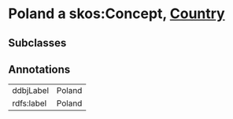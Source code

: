 # Poland a skos:Concept, [Country](/0.1/Country)

## Subclasses

## Annotations

|||
|-----|-----|
|ddbjLabel|Poland|
|rdfs:label|Poland|

